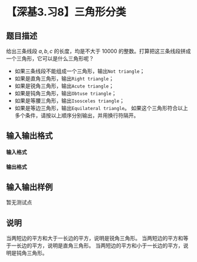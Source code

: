
# 【深基3.习8】三角形分类
## 题目描述
给出三条线段 $a,b,c$ 的长度，均是不大于 10000 的整数。打算把这三条线段拼成一个三角形，它可以是什么三角形呢？
- 如果三条线段不能组成一个三角形，输出`Not triangle`；
- 如果是直角三角形，输出`Right triangle`；
- 如果是锐角三角形，输出`Acute triangle`；
- 如果是钝角三角形，输出`Obtuse triangle`；
- 如果是等腰三角形，输出`Isosceles triangle`；
- 如果是等边三角形，输出`Equilateral triangle`。
如果这个三角形符合以上多个条件，请按以上顺序分别输出，并用换行符隔开。
## 输入输出格式
#### 输入格式


#### 输出格式


## 输入输出样例
暂无测试点
## 说明
当两短边的平方和大于一长边的平方，说明是锐角三角形。
当两短边的平方和等于一长边的平方，说明是直角三角形。
当两短边的平方和小于一长边的平方，说明是钝角三角形。

